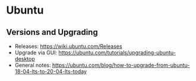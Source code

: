 # Ubuntu

## Versions and Upgrading

* Releases: <https://wiki.ubuntu.com/Releases>
* Upgrade via GUI: <https://ubuntu.com/tutorials/upgrading-ubuntu-desktop>
* General notes: <https://ubuntu.com/blog/how-to-upgrade-from-ubuntu-18-04-lts-to-20-04-lts-today>

